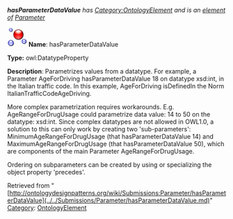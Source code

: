 ___hasParameterDataValue__ has [Category:OntologyElement](../../Category/OntologyElement.md "Category:OntologyElement") and is an [element of](../../Property/ElementOf.md "Property:ElementOf") [Parameter](../../Submissions/Parameter.md "Submissions:Parameter")_


  




[![DatatypeProperty](../../images/thumb/a/a5/DatatypeProperty.gif/45px-DatatypeProperty.gif)](../../Image/DatatypeProperty.gif.md "DatatypeProperty")
__Name__: hasParameterDataValue 


__Type:__ owl:DatatypeProperty 


__Description__: Parametrizes values from a datatype. For example, a Parameter AgeForDriving hasParameterDataValue 18 on datatype xsd:int, in the Italian traffic code. In this example, AgeForDriving isDefinedIn the Norm ItalianTrafficCodeAgeDriving.


More complex parametrization requires workarounds. E.g. AgeRangeForDrugUsage could parametrize data value: 14 to 50 on the datatype: xsd:int. Since complex datatypes are not allowed in OWL1.0, a solution to this can only work by creating two 'sub-parameters': MinimumAgeRangeForDrugUsage (that hasParameterDataValue 14) and MaximumAgeRangeForDrugUsage (that hasParameterDataValue 50), which are components of the main Parameter AgeRangeForDrugUsage.


Ordering on subparameters can be created by using or specializing the object property 'precedes'. 





Retrieved from "[http://ontologydesignpatterns.org/wiki/Submissions:Parameter/hasParameterDataValue](../../Submissions/Parameter/hasParameterDataValue.md)"
 [Category](http://ontologydesignpatterns.org/wiki/Special:Categories "Special:Categories"): [OntologyElement](../../Category/OntologyElement.md "Category:OntologyElement")